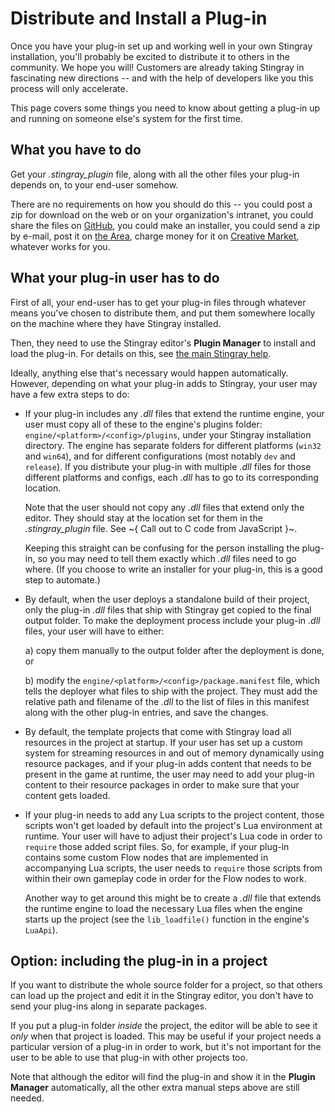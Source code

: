 # Distribute and Install a Plug-in

Once you have your plug-in set up and working well in your own Stingray installation, you'll probably be excited to distribute it to others in the community. We hope you will! Customers are already taking Stingray in fascinating new directions -- and with the help of developers like you this process will only accelerate.

This page covers some things you need to know about getting a plug-in up and running on someone else's system for the first time.

## What you have to do

Get your *.stingray_plugin* file, along with all the other files your plug-in depends on, to your end-user somehow.

There are no requirements on how you should do this -- you could post a zip for download on the web or on your organization's intranet, you could share the files on [GitHub](http://www.github.com/), you could make an installer, you could send a zip by e-mail, post it on [the Area](http://area.autodesk.com/), charge money for it on [Creative Market](https://creativemarket.com/), whatever works for you.

## What your plug-in user has to do

First of all, your end-user has to get your plug-in files through whatever means you've chosen to distribute them, and put them somewhere locally on the machine where they have Stingray installed.

Then, they need to use the Stingray editor's **Plugin Manager** to install and load the plug-in. For details on this, see [the main Stingray help](http://help.autodesk.com/view/Stingray/ENU/?guid=__stingray_help_plugins_add_remove_plugins_html).

Ideally, anything else that's necessary would happen automatically. However, depending on what your plug-in adds to Stingray, your user may have a few extra steps to do:

-	If your plug-in includes any *.dll* files that extend the runtime engine, your user must copy all of these to the engine's plugins folder: `engine/<platform>/<config>/plugins`, under your Stingray installation directory. The engine has separate folders for different platforms (`win32` and `win64`), and for different configurations (most notably `dev` and `release`). If you distribute your plug-in with multiple *.dll* files for those different platforms and configs, each *.dll* has to go to its corresponding location.

	Note that the user should not copy any *.dll* files that extend only the editor. They should stay at the location set for them in the *.stingray_plugin* file. See ~{ Call out to C code from JavaScript }~.

	Keeping this straight can be confusing for the person installing the plug-in, so you may need to tell them exactly which *.dll* files need to go where. (If you choose to write an installer for your plug-in, this is a good step to automate.)

-	By default, when the user deploys a standalone build of their project, only the plug-in *.dll* files that ship with Stingray get copied to the final output folder. To make the deployment process include your plug-in *.dll* files, your user will have to either:

 	a)	copy them manually to the output folder after the deployment is done, or

	b)	modify the `engine/<platform>/<config>/package.manifest` file, which tells the deployer what files to ship with the project. They must add the relative path and filename of the *.dll* to the list of files in this manifest along with the other plug-in entries, and save the changes.

-	By default, the template projects that come with Stingray load all resources in the project at startup. If your user has set up a custom system for streaming resources in and out of memory dynamically using resource packages, and if your plug-in adds content that needs to be present in the game at runtime, the user may need to add your plug-in content to their resource packages in order to make sure that your content gets loaded.

-	If your plug-in needs to add any Lua scripts to the project content, those scripts won't get loaded by default into the project's Lua environment at runtime. Your user will have to adjust their project's Lua code in order to `require` those added script files. So, for example, if your plug-in contains some custom Flow nodes that are implemented in accompanying Lua scripts, the user needs to `require` those scripts from within their own gameplay code in order for the Flow nodes to work.

	Another way to get around this might be to create a *.dll* file that extends the runtime engine to load the necessary Lua files when the engine starts up the project (see the `lib_loadfile()` function in the engine's `LuaApi`).

## Option: including the plug-in in a project

If you want to distribute the whole source folder for a project, so that others can load up the project and edit it in the Stingray editor, you don't have to send your plug-ins along in separate packages.

If you put a plug-in folder *inside* the project, the editor will be able to see it *only* when that project is loaded. This may be useful if your project needs a particular version of a plug-in in order to work, but it's not important for the user to be able to use that plug-in with other projects too.

Note that although the editor will find the plug-in and show it in the **Plugin Manager** automatically, all the other extra manual steps above are still needed.
